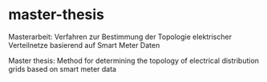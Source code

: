 # master-thesis

Masterarbeit: Verfahren zur Bestimmung der Topologie elektrischer Verteilnetze basierend auf Smart Meter Daten

Master thesis: Method for determining the topology of electrical distribution grids based on smart meter data
